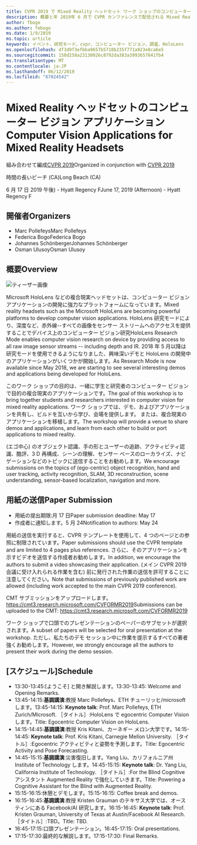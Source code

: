 ```yaml
---
title: CVPR 2019 で Mixed Reality ヘッドセット ワーク ショップのコンピューター ビジョン アプリケーション
description: 概要と年 2019年 6 月で CVPR カンファレンスで配信される Mixed Reality ヘッドセット ワーク ショップのコンピューター ビジョン アプリケーションのスケジュールです。
author: fbogo
ms.author: febogo
ms.date: 1/9/2019
ms.topic: article
keywords: イベント、研究モード、cvpr、コンピューター ビジョン、調査、HoloLens
ms.openlocfilehash: df3d9f3efbba9657b5710b235f771a923e8ca6e5
ms.sourcegitcommit: 150d258a23130026c8792da383a3993657841fb4
ms.translationtype: MT
ms.contentlocale: ja-JP
ms.lasthandoff: 06/12/2019
ms.locfileid: "67024542"
---
```

# <a name="computer-vision-applications-for-mixed-reality-headsets"></a><span data-ttu-id="07b30-104">Mixed Reality ヘッドセットのコンピューター ビジョン アプリケーション</span><span class="sxs-lookup"><span data-stu-id="07b30-104">Computer Vision Applications for Mixed Reality Headsets</span></span>

<span data-ttu-id="07b30-105">組み合わせて編成[CVPR 2019](http://cvpr2019.thecvf.com/)</span><span class="sxs-lookup"><span data-stu-id="07b30-105">Organized in conjunction with [CVPR 2019](http://cvpr2019.thecvf.com/)</span></span>

<span data-ttu-id="07b30-106">時間の長いビーチ (CA)</span><span class="sxs-lookup"><span data-stu-id="07b30-106">Long Beach (CA)</span></span>

<span data-ttu-id="07b30-107">6 月 17 日 2019 午後) - Hyatt Regency F</span><span class="sxs-lookup"><span data-stu-id="07b30-107">June 17, 2019 (Afternoon) - Hyatt Regency F</span></span>


## <a name="organizers"></a><span data-ttu-id="07b30-108">開催者</span><span class="sxs-lookup"><span data-stu-id="07b30-108">Organizers</span></span>
* <span data-ttu-id="07b30-109">Marc Pollefeys</span><span class="sxs-lookup"><span data-stu-id="07b30-109">Marc Pollefeys</span></span>
* <span data-ttu-id="07b30-110">Federica Bogo</span><span class="sxs-lookup"><span data-stu-id="07b30-110">Federica Bogo</span></span>
* <span data-ttu-id="07b30-111">Johannes Schönberger</span><span class="sxs-lookup"><span data-stu-id="07b30-111">Johannes Schönberger</span></span>
* <span data-ttu-id="07b30-112">Osman Ulusoy</span><span class="sxs-lookup"><span data-stu-id="07b30-112">Osman Ulusoy</span></span>

## <a name="overview"></a><span data-ttu-id="07b30-113">概要</span><span class="sxs-lookup"><span data-stu-id="07b30-113">Overview</span></span>

![ティーザー画像](images/cvpr2019_teaser2.jpg)

<span data-ttu-id="07b30-115">Microsoft HoloLens などの複合現実ヘッドセットは、コンピューター ビジョン アプリケーションの開発に強力なプラットフォームになっています。</span><span class="sxs-lookup"><span data-stu-id="07b30-115">Mixed reality headsets such as the Microsoft HoloLens are becoming powerful platforms to develop computer vision applications.</span></span> <span data-ttu-id="07b30-116">HoloLens 研究モードにより、深度など、赤外線--すべての画像をセンサー ストリームへのアクセスを提供することでデバイス上のコンピューター ビジョン研究</span><span class="sxs-lookup"><span data-stu-id="07b30-116">HoloLens Research Mode enables computer vision research on device by providing access to all raw image sensor streams -- including depth and IR.</span></span> <span data-ttu-id="07b30-117">2018 年 5 月以降は研究モードを使用できるようになりました、興味深いデモと HoloLens の開発中のアプリケーションがいくつかが開始します。</span><span class="sxs-lookup"><span data-stu-id="07b30-117">As Research Mode is now available since May 2018, we are starting to see several interesting demos and applications being developed for HoloLens.</span></span> 

<span data-ttu-id="07b30-118">このワーク ショップの目的は、一緒に学生と研究者のコンピューター ビジョンで目的の複合現実のアプリケーションです。</span><span class="sxs-lookup"><span data-stu-id="07b30-118">The goal of this workshop is to bring together students and researchers interested in computer vision for mixed reality applications.</span></span> <span data-ttu-id="07b30-119">ワーク ショップでは、デモ、およびアプリケーションを共有し、ビルドを互いから学び、会場を提供します。 または、複合現実のアプリケーションを移植します。</span><span class="sxs-lookup"><span data-stu-id="07b30-119">The workshop will provide a venue to share demos and applications, and learn from each other to build or port applications to mixed reality.</span></span> 

<span data-ttu-id="07b30-120">(エゴ中心) のオブジェクト認識、手の形とユーザーの追跡、アクティビティ認識、酷評、3 D 再構成、シーンの理解、センサー ベースのローカライズ、ナビゲーションなどのトピックに送信することをお勧めします。</span><span class="sxs-lookup"><span data-stu-id="07b30-120">We encourage submissions on the topics of (ego-centric) object recognition, hand and user tracking, activity recognition, SLAM, 3D reconstruction, scene understanding, sensor-based localization, navigation and more.</span></span>

## <a name="paper-submission"></a><span data-ttu-id="07b30-121">用紙の送信</span><span class="sxs-lookup"><span data-stu-id="07b30-121">Paper Submission</span></span>
* <span data-ttu-id="07b30-122">用紙の提出期限:月 17 日</span><span class="sxs-lookup"><span data-stu-id="07b30-122">Paper submission deadline: May 17</span></span>
* <span data-ttu-id="07b30-123">作成者に通知します。5 月 24</span><span class="sxs-lookup"><span data-stu-id="07b30-123">Notification to authors: May 24</span></span>

<span data-ttu-id="07b30-124">用紙の送信を実行すると、CVPR テンプレートを使用して、4 つのページとの参照に制限されています。</span><span class="sxs-lookup"><span data-stu-id="07b30-124">Paper submissions should use the CVPR template and are limited to 4 pages plus references.</span></span> <span data-ttu-id="07b30-125">さらに、そのアプリケーションを示すビデオを送信する作成者お勧めします。</span><span class="sxs-lookup"><span data-stu-id="07b30-125">In addition, we encourage the authors to submit a video showcasing their application.</span></span>
<span data-ttu-id="07b30-126">(メイン CVPR 2019 会議に受け入れられる作業を含む) 前に発行された作業の送信を許可することに注意してください。</span><span class="sxs-lookup"><span data-stu-id="07b30-126">Note that submissions of previously published work are allowed (including work accepted to the main CVPR 2019 conference).</span></span> 

<span data-ttu-id="07b30-127">CMT サブミッションをアップロードします。 https://cmt3.research.microsoft.com/CVFORMR2019</span><span class="sxs-lookup"><span data-stu-id="07b30-127">Submissions can be uploaded to the CMT: https://cmt3.research.microsoft.com/CVFORMR2019</span></span>

<span data-ttu-id="07b30-128">ワーク ショップで口頭でのプレゼンテーションのペーパーのサブセットが選択されます。</span><span class="sxs-lookup"><span data-stu-id="07b30-128">A subset of papers will be selected for oral presentation at the workshop.</span></span> <span data-ttu-id="07b30-129">ただし、私たちのデモ セッション中に作業を提示するすべての著者強くお勧めします。</span><span class="sxs-lookup"><span data-stu-id="07b30-129">However, we strongly encourage all the authors to present their work during the demo session.</span></span>


## <a name="schedule"></a><span data-ttu-id="07b30-130">[スケジュール]</span><span class="sxs-lookup"><span data-stu-id="07b30-130">Schedule</span></span>
* <span data-ttu-id="07b30-131">13:30-13:45:[ようこそ] と開き解説します。</span><span class="sxs-lookup"><span data-stu-id="07b30-131">13:30-13:45: Welcome and Opening Remarks.</span></span>
* <span data-ttu-id="07b30-132">13:45-14:15:**基調講演**:教授 Marc Pollefeys、ETH チューリッヒ/microsoft します。</span><span class="sxs-lookup"><span data-stu-id="07b30-132">13:45-14:15: **Keynote talk**: Prof. Marc Pollefeys, ETH Zurich/Microsoft.</span></span> <span data-ttu-id="07b30-133">［タイトル］:HoloLens で egocentric Computer Vision します。</span><span class="sxs-lookup"><span data-stu-id="07b30-133">Title: Egocentric Computer Vision on HoloLens.</span></span>
* <span data-ttu-id="07b30-134">14:15-14:45:**基調講演**:教授 Kris Kitani、カーネギー メロン大学です。</span><span class="sxs-lookup"><span data-stu-id="07b30-134">14:15-14:45: **Keynote talk**: Prof. Kris Kitani, Carnegie Mellon University.</span></span> <span data-ttu-id="07b30-135">［タイトル］:Egocentric アクティビティと姿勢を予測します。</span><span class="sxs-lookup"><span data-stu-id="07b30-135">Title: Egocentric Activity and Pose Forecasting.</span></span>
* <span data-ttu-id="07b30-136">14:45-15:15:**基調講演**:災害復旧します。Yang Liu、カリフォルニア州 Institute of Technology します。</span><span class="sxs-lookup"><span data-stu-id="07b30-136">14:45-15:15: **Keynote talk**: Dr. Yang Liu, California Institute of Technology.</span></span> <span data-ttu-id="07b30-137">［タイトル］:For the Blind Cognitive アシスタント Augmented Reality で強化していきます。</span><span class="sxs-lookup"><span data-stu-id="07b30-137">Title: Powering a Cognitive Assistant for the Blind with Augmented Reality.</span></span>
* <span data-ttu-id="07b30-138">15:15-16:15:休憩とデモします。</span><span class="sxs-lookup"><span data-stu-id="07b30-138">15:15-16:15: Coffee break and demos.</span></span>
* <span data-ttu-id="07b30-139">16:15-16:45:**基調講演**:教授 Kristen Grauman のテキサス大学では、オースティンにある Facebook/AI 研究します。</span><span class="sxs-lookup"><span data-stu-id="07b30-139">16:15-16:45: **Keynote talk**: Prof. Kristen Grauman, University of Texas at Austin/Facebook AI Research.</span></span> <span data-ttu-id="07b30-140">［タイトル］:TBD。</span><span class="sxs-lookup"><span data-stu-id="07b30-140">Title: TBD.</span></span>
* <span data-ttu-id="07b30-141">16:45-17:15:口頭プレゼンテーション。</span><span class="sxs-lookup"><span data-stu-id="07b30-141">16:45-17:15: Oral presentations.</span></span>
* <span data-ttu-id="07b30-142">17:15-17:30:最終的な解説します。</span><span class="sxs-lookup"><span data-stu-id="07b30-142">17:15-17:30: Final Remarks.</span></span>
